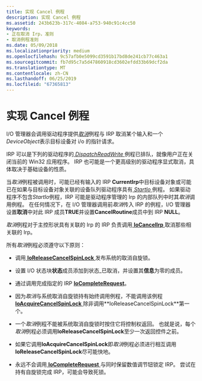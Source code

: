 ```yaml
---
title: 实现 Cancel 例程
description: 实现 Cancel 例程
ms.assetid: 243b623b-317c-4084-a753-940c91c4cc50
keywords:
- 正在取消 Irp，准则
- 取消例程准则
ms.date: 05/09/2018
ms.localizationpriority: medium
ms.openlocfilehash: 9c57afb0e5099cd3591b17bd8de241cb77c463a1
ms.sourcegitcommit: fb7d95c7a5d47860918cd3602efdd33b69dcf2da
ms.translationtype: MT
ms.contentlocale: zh-CN
ms.lasthandoff: 06/25/2019
ms.locfileid: "67365813"
---
```

# <a name="implementing-a-cancel-routine"></a>实现 Cancel 例程





I/O 管理器会调用驱动程序提供[*取消*](https://docs.microsoft.com/windows-hardware/drivers/ddi/content/wdm/nc-wdm-driver_cancel)例程与 IRP 取消某个输入和一个*DeviceObject*表示目标设备对 i/o 的指针请求。

IRP 可以是下列的驱动程序的[ *DispatchReadWrite* ](https://docs.microsoft.com/windows-hardware/drivers/ddi/content/wdm/nc-wdm-driver_dispatch)例程已排队，就像用户正在关闭当前的 Win32 应用程序。 IRP 也可能是一个更高级别的驱动程序显式取消，具体取决于基础设备的性质。

当*取消*例程被调用时，可能已经有输入的 IRP **CurrentIrp**中目标设备对象或可能已在如果与目标设备对象关联的设备队列驱动程序具有[ *StartIo* ](https://docs.microsoft.com/windows-hardware/drivers/ddi/content/wdm/nc-wdm-driver_startio)例程。 如果驱动程序不包含*StartIo*例程，IRP 可能是驱动程序管理的 Irp 的内部队列中时其*取消*调用例程。 在任何情况下，在 I/O 管理器调用前*取消*传入 IRP 的例程，I/O 管理器设置**取消**中对此 IRP 成员**TRUE**并设置**CancelRoutine**成员中到 IRP **NULL**。

*取消*例程对于主控形状具有关联的 Irp 的 IRP 负责调用[ **IoCancelIrp** ](https://docs.microsoft.com/windows-hardware/drivers/ddi/content/wdm/nf-wdm-iocancelirp)取消那些相关联的 Irp。

所有*取消*例程必须遵守以下原则：

-   调用[ **IoReleaseCancelSpinLock** ](https://docs.microsoft.com/previous-versions/windows/hardware/drivers/ff549550(v=vs.85))发布系统的取消自旋锁。

-   设置 I/O 状态块**状态**成员添加到状态\_已取消，并设置其**信息**为零的成员。

-   通过调用完成指定的 IRP [ **IoCompleteRequest**](https://docs.microsoft.com/windows-hardware/drivers/ddi/content/wdm/nf-wdm-iocompleterequest)。

-   因为*取消*与系统取消自旋锁持有始终调用例程，不能调用该例程[ **IoAcquireCancelSpinLock** ](https://docs.microsoft.com/previous-versions/windows/hardware/drivers/ff548196(v=vs.85))除非调用**IoReleaseCancelSpinLock**第一个。

-   一个*取消*例程不能被系统取消自旋锁时按住它将控制权返回。 也就是说，每个*取消*例程必须调用**IoReleaseCancelSpinLock**至少一次返回控件之前。

-   如果它调用**IoAcquireCancelSpinLock**即*取消*例程必须进行相互调用**IoReleaseCancelSpinLock**尽可能快地。

-   永远不会调用[ **IoCompleteRequest** ](https://docs.microsoft.com/windows-hardware/drivers/ddi/content/wdm/nf-wdm-iocompleterequest)与同时保留数值调节钮锁定 IRP。 尝试在持有自旋锁完成 IRP，可能会导致死锁。


 

 




